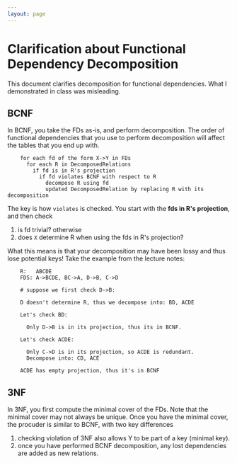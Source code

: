 ```yaml
---
layout: page
---
```


# Clarification about Functional Dependency Decomposition

This document clarifies decomposition for functional dependencies.  What I demonstrated in class was misleading.

## BCNF

In BCNF, you take the FDs as-is, and perform decomposition.  The order of functional dependencies that you use to perform decomposition will affect the tables that you end up with.

        for each fd of the form X->Y in FDs
          for each R in DecomposedRelations
            if fd is in R's projection
              if fd violates BCNF with respect to R
                decompose R using fd 
                updated DecomposedRelation by replacing R with its decomposition


The key is how `violates` is checked.  You start with the **fds in R's projection**, and then check

1. is fd trivial?  otherwise
2. does `X` determine R when using the fds in R's projection?


What this means is that your decomposition may have been lossy and thus lose potential keys!  Take the example from the lecture notes:

        R:   ABCDE
        FDS: A->BCDE, BC->A, D->B, C->D

        # suppose we first check D->B:

        D doesn't determine R, thus we decompose into: BD, ACDE

        Let's check BD:
        
          Only D->B is in its projection, thus its in BCNF.  
          
        Let's check ACDE:
        
          Only C->D is in its projection, so ACDE is redundant.
          Decompose into: CD, ACE

        ACDE has empty projection, thus it's in BCNF


## 3NF

In 3NF, you first compute the minimal cover of the FDs.  Note that the minimal cover may not always be unique.  Once you have the minimal cover, the procuder is similar to BCNF, with two key differences

1. checking violation of 3NF also allows Y to be part of a key (minimal key).
2. once you have performed BCNF decomposition, any lost dependencies are added as new relations.
